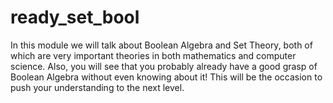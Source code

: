 # ready_set_bool
In this module we will talk about Boolean Algebra and Set Theory, both of which are very important theories in both mathematics and computer science. Also, you will see that you probably already have a good grasp of Boolean Algebra without even knowing about it! This will be the occasion to push your understanding to the next level.
